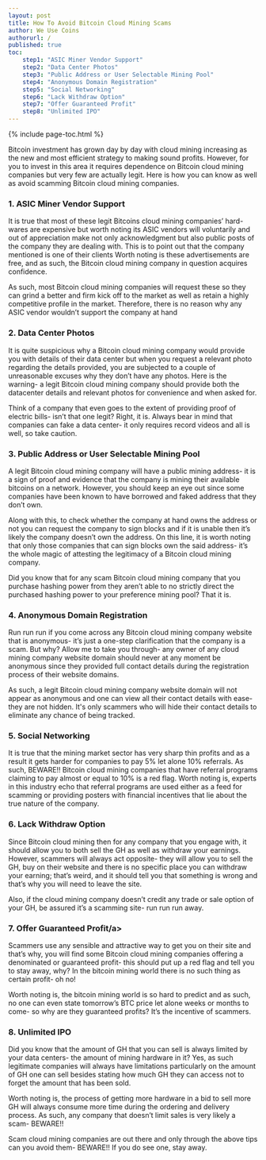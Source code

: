```yaml
---
layout: post
title: How To Avoid Bitcoin Cloud Mining Scams
author: We Use Coins
authorurl: /
published: true
toc:
	step1: "ASIC Miner Vendor Support"
	step2: "Data Center Photos"
	step3: "Public Address or User Selectable Mining Pool"
	step4: "Anonymous Domain Registration"
	step5: "Social Networking"
	step6: "Lack Withdraw Option"
	step7: "Offer Guaranteed Profit"
	step8: "Unlimited IPO"
---
```


{% include page-toc.html %}
<p>Bitcoin investment has grown day by day with cloud mining increasing as the new and most efficient strategy to making sound profits. However, for you to invest in this area it requires dependence on Bitcoin cloud mining companies but very few are actually legit. Here is how you can know as well as avoid scamming Bitcoin cloud mining companies. 
<p><h3><b>1. </b><a name="step1" class="anchor">ASIC Miner Vendor Support</a></h3>
<p>It is true that most of these legit Bitcoins cloud mining companies’ hard-wares are expensive but worth noting its ASIC vendors will voluntarily and out of appreciation make not only acknowledgment but also public posts of the company they are dealing with. This is to point out that the company mentioned is one of their clients Worth noting is these advertisements are free, and as such, the Bitcoin cloud mining company in question acquires confidence.
<p>As such, most Bitcoin cloud mining companies will request these so they can grind a better and firm kick off to the market as well as retain a highly competitive profile in the market. Therefore, there is no reason why any ASIC vendor wouldn’t support the company at hand 
<p><h3><b>2. </b><a name="step2" class="anchor">Data Center Photos</a></h3>
<p>It is quite suspicious why a Bitcoin cloud mining company would provide you with details of their data center but when you request a relevant photo regarding the details provided, you are subjected to a couple of unreasonable excuses why they don’t have any photos. Here is the warning- a legit Bitcoin cloud mining company should provide both the datacenter details and relevant photos for convenience and when asked for.
<p>Think of a company that even goes to the extent of providing proof of electric bills- isn’t that one legit? Right, it is. Always bear in mind that companies can fake a data center- it only requires record videos and all is well, so take caution. 
<p><h3><b>3. </b><a name="step3" class="anchor">Public Address or User Selectable Mining Pool</a></h3>
<p>A legit Bitcoin cloud mining company will have a public mining address- it is a sign of proof and evidence that the company is mining their available bitcoins on a network. However, you should keep an eye out since some companies have been known to have borrowed and faked address that they don’t own.
<p>Along with this, to check whether the company at hand owns the address or not you can request the company to sign blocks and if it is unable then it’s likely the company doesn’t own the address. On this line, it is worth noting that only those companies that can sign blocks own the said address- it’s the whole magic of attesting the legitimacy of a Bitcoin cloud mining company.
<p>Did you know that for any scam Bitcoin cloud mining company that you purchase hashing power from they aren’t able to no strictly direct the purchased hashing power to your preference mining pool? That it is. 
<p><h3><b>4. </b><a name="step4" class="anchor">Anonymous Domain Registration</a></h3>
<p>Run run run if you come across any Bitcoin cloud mining company website that is anonymous- it’s just a one-step clarification that the company is a scam. But why? Allow me to take you through- any owner of any cloud mining company website domain should never at any moment be anonymous since they provided full contact details during the registration process of their website domains.
<p>As such, a legit Bitcoin cloud mining company website domain will not appear as anonymous and one can view all their contact details with ease- they are not hidden. It's only scammers who will hide their contact details to eliminate any chance of being tracked. 
<p><h3><b>5. </b><a name="step5" class="anchor">Social Networking</a></h3>
<p>It is true that the mining market sector has very sharp thin profits and as a result it gets harder for companies to pay 5% let alone 10% referrals. As such, BEWARE!! Bitcoin cloud mining companies that have referral programs claiming to pay almost or equal to 10% is a red flag. Worth noting is, experts in this industry echo that referral programs are used either as a feed for scamming or providing posters with financial incentives that lie about the true nature of the company. 
<p><h3><b>6. </b><a name="step6" class="anchor">Lack Withdraw Option</a></h3>
<p>Since Bitcoin cloud mining then for any company that you engage with, it should allow you to both sell the GH as well as withdraw your earnings. However, scammers will always act opposite- they will allow you to sell the GH, buy on their website and there is no specific place you can withdraw your earning; that’s weird, and it should tell you that something is wrong and that’s why you will need to leave the site.
<p>Also, if the cloud mining company doesn’t credit any trade or sale option of your GH, be assured it’s a scamming site- run run run away. 
<p><h3><b>7. </b><a name="step7" class="anchor">Offer Guaranteed Profit/a></h3>
<p>Scammers use any sensible and attractive way to get you on their site and that’s why, you will find some Bitcoin cloud mining companies offering a denominated or guaranteed profit- this should put up a red flag and tell you to stay away, why? In the bitcoin mining world there is no such thing as certain profit- oh no!
<p>Worth noting is, the bitcoin mining world is so hard to predict and as such, no one can even state tomorrow’s BTC price let alone weeks or months to come- so why are they guaranteed profits? It’s the incentive of scammers. 
<p><h3><b>8. </b><a name="step8" class="anchor">Unlimited IPO</a></h3>
<p>Did you know that the amount of GH that you can sell is always limited by your data centers- the amount of mining hardware in it? Yes, as such legitimate companies will always have limitations particularly on the amount of GH one can sell besides stating how much GH they can access not to forget the amount that has been sold.
<p>Worth noting is, the process of getting more hardware in a bid to sell more GH will always consume more time during the ordering and delivery process. As such, any company that doesn’t limit sales is very likely a scam- BEWARE!! 
<p>Scam cloud mining companies are out there and only through the above tips can you avoid them- BEWARE!! If you do see one, stay away.